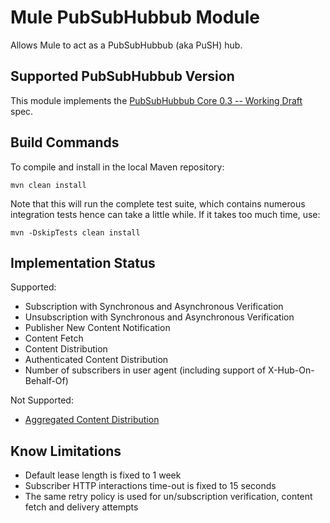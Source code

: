 Mule PubSubHubbub Module
========================

Allows Mule to act as a PubSubHubbub (aka PuSH) hub.

Supported PubSubHubbub Version
------------------------------

This module implements the [PubSubHubbub Core 0.3 -- Working Draft](http://pubsubhubbub.googlecode.com/svn/trunk/pubsubhubbub-core-0.3.html) spec.


Build Commands
--------------

To compile and install in the local Maven repository:

    mvn clean install  

Note that this will run the complete test suite, which contains numerous integration tests hence can take a little while. If it takes too much time, use:

    mvn -DskipTests clean install
    
    
Implementation Status
---------------------

Supported:

- Subscription with Synchronous and Asynchronous Verification
- Unsubscription with Synchronous and Asynchronous Verification
- Publisher New Content Notification
- Content Fetch
- Content Distribution
- Authenticated Content Distribution
- Number of subscribers in user agent (including support of X-Hub-On-Behalf-Of)


Not Supported:

- [Aggregated Content Distribution](http://pubsubhubbub.googlecode.com/svn/trunk/pubsubhubbub-core-0.3.html#aggregatedistribution)

    
Know Limitations
----------------

- Default lease length is fixed to 1 week
- Subscriber HTTP interactions time-out is fixed to 15 seconds
- The same retry policy is used for un/subscription verification, content fetch and delivery attempts
